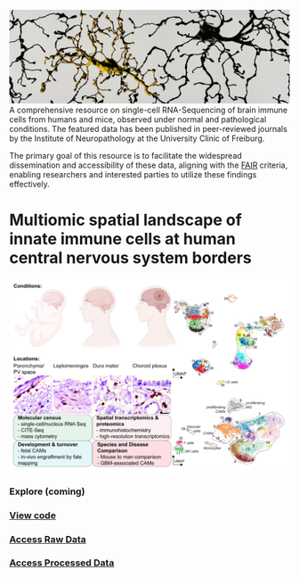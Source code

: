 ![](/assets/img/microglia.JPG)
A comprehensive resource on single-cell RNA-Sequencing of brain immune cells from humans and mice, observed under normal and pathological conditions. The featured data has been published in peer-reviewed journals by the Institute of Neuropathology at the University Clinic of Freiburg.

The primary goal of this resource is to facilitate the widespread dissemination and accessibility of these data, aligning with the [FAIR](https://www.go-fair.org/fair-principles/) criteria, enabling researchers and interested parties to utilize these findings effectively.

# Multiomic spatial landscape of innate immune cells at human central nervous system borders
![](/assets/img/image-for-brain-immunity-website.png)

### Explore (coming)

### [View code](https://github.com/rsankowski/sankowski_et_al_human_CAMs_code)

### [Access Raw Data](https://ega-archive.org/studies/EGAS50000000030)

### [Access Processed Data](https://www.ncbi.nlm.nih.gov/geo/query/acc.cgi?acc=GSE245311)

